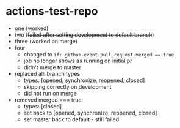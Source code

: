 # actions-test-repo

- one (worked)
- two (~~failed after setting development to default branch~~)
- three (worked on merge) 
- four 
  - changed to `if: github.event.pull_request.merged == true`
  - job no longer shows as running on initial pr
  - didn't merge to master
- replaced alll branch types
  - types: [opened, synchronize, reopened, closed]
  - skipping correctly on development
  - did not run on merge
- removed merged === true
  - types: [closed] 
  - set back to [opened, synchronize, reopened, closed]
  - set master back to default - still failed